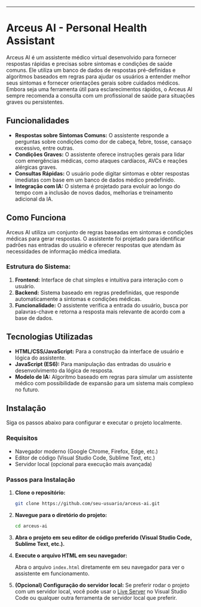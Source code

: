
---

# Arceus AI - Personal Health Assistant

Arceus AI é um assistente médico virtual desenvolvido para fornecer respostas rápidas e precisas sobre sintomas e condições de saúde comuns. Ele utiliza um banco de dados de respostas pré-definidas e algoritmos baseados em regras para ajudar os usuários a entender melhor seus sintomas e fornecer orientações gerais sobre cuidados médicos. Embora seja uma ferramenta útil para esclarecimentos rápidos, o Arceus AI sempre recomenda a consulta com um profissional de saúde para situações graves ou persistentes.

## Funcionalidades

* **Respostas sobre Sintomas Comuns:** O assistente responde a perguntas sobre condições como dor de cabeça, febre, tosse, cansaço excessivo, entre outras.
* **Condições Graves:** O assistente oferece instruções gerais para lidar com emergências médicas, como ataques cardíacos, AVCs e reações alérgicas graves.
* **Consultas Rápidas:** O usuário pode digitar sintomas e obter respostas imediatas com base em um banco de dados médico predefinido.
* **Integração com IA:** O sistema é projetado para evoluir ao longo do tempo com a inclusão de novos dados, melhorias e treinamento adicional da IA.

## Como Funciona

Arceus AI utiliza um conjunto de regras baseadas em sintomas e condições médicas para gerar respostas. O assistente foi projetado para identificar padrões nas entradas do usuário e oferecer respostas que atendam às necessidades de informação médica imediata.

### Estrutura do Sistema:

1. **Frontend:** Interface de chat simples e intuitiva para interação com o usuário.
2. **Backend:** Sistema baseado em regras predefinidas, que responde automaticamente a sintomas e condições médicas.
3. **Funcionalidade:** O assistente verifica a entrada do usuário, busca por palavras-chave e retorna a resposta mais relevante de acordo com a base de dados.

## Tecnologias Utilizadas

* **HTML/CSS/JavaScript:** Para a construção da interface de usuário e lógica do assistente.
* **JavaScript (ES6):** Para manipulação das entradas do usuário e desenvolvimento da lógica de resposta.
* **Modelo de IA:** Algoritmo baseado em regras para simular um assistente médico com possibilidade de expansão para um sistema mais complexo no futuro.

## Instalação

Siga os passos abaixo para configurar e executar o projeto localmente.

### Requisitos

* Navegador moderno (Google Chrome, Firefox, Edge, etc.)
* Editor de código (Visual Studio Code, Sublime Text, etc.)
* Servidor local (opcional para execução mais avançada)

### Passos para Instalação

1. **Clone o repositório:**

   ```bash
   git clone https://github.com/seu-usuario/arceus-ai.git
   ```

2. **Navegue para o diretório do projeto:**

   ```bash
   cd arceus-ai
   ```

3. **Abra o projeto em seu editor de código preferido (Visual Studio Code, Sublime Text, etc.).**

4. **Execute o arquivo HTML em seu navegador:**

   Abra o arquivo `index.html` diretamente em seu navegador para ver o assistente em funcionamento.

5. **(Opcional) Configuração do servidor local:**
   Se preferir rodar o projeto com um servidor local, você pode usar o [Live Server](https://marketplace.visualstudio.com/items?itemName=ritwickdey.LiveServer) no Visual Studio Code ou qualquer outra ferramenta de servidor local que preferir.


